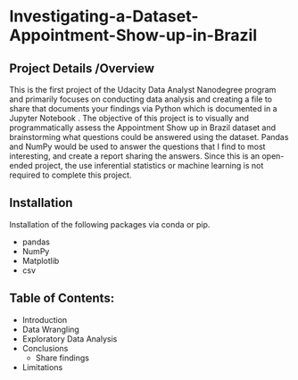 # Investigating-a-Dataset-Appointment-Show-up-in-Brazil
## Project Details /Overview
This is the first project of the Udacity Data Analyst Nanodegree program and  primarily focuses on conducting data analysis and 
creating a file to share that documents your findings via Python which is documented in a Jupyter Notebook .
The objective of this project is to visually and programmatically assess the Appointment Show up in Brazil dataset
and brainstorming what questions could be answered using the dataset. 
Pandas and NumPy would be used to answer the questions that I find to most interesting, and create a report sharing the answers.
Since this is an open-ended project, the use inferential statistics or machine learning is not required to complete this project.

## Installation
Installation of the following packages via conda or pip.
- pandas
- NumPy
- Matplotlib
- csv


## Table of Contents:
- Introduction
- Data Wrangling
- Exploratory Data Analysis
- Conclusions
   - Share findings 
- Limitations
